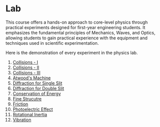 # Lab

This course offers a hands-on approach to core-level physics through practical experiments designed for first-year engineering students. It emphasizes the fundamental principles of Mechanics, Waves, and Optics, allowing students to gain practical experience with the equipment and techniques used in scientific experimentation.

Here is the demonstration of every experiment in the physics lab. 

1. [Collisions - I](https://drive.google.com/file/d/1y94c_QIwEYCDM_s7W_zg8fafszlW47z8/view?usp=share_link)
2. [Collisions - II](https://drive.google.com/file/d/10RJqiZGilao6H4cpvTzWG4FAL3nWIwIU/view?usp=sharing)
3. [Collisions - III](https://drive.google.com/file/d/1zyIHEhEhjY1ELneBqOJaS3uXv9T8-FfE/view?usp=sharing)
4. [Atwood's Machine](https://drive.google.com/file/d/1WZHi5h-wCj4JJVaDul1hx5uII4m14-3S/view?usp=share_link)
5. [Diffraction for Single Slit](https://drive.google.com/file/d/10iz5r9diwGlX5vCvxXTfV20iupSClseM/view?usp=share_link)
6. [Diffraction for Double Slit](https://drive.google.com/file/d/1Pa3HrPsf_HeF0oasg6LsSoqBw_FGlujN/view?usp=sharing)
7. [Conservation of Energy](https://drive.google.com/file/d/1zhNar9U7pInv6tuTD3ER_IJ_hU51Gp_0/view?usp=share_link)
8. [Fine Strucutre](https://drive.google.com/file/d/1wz-YsCybpckMHdNbhwo6stsdyL90WeKN/view?usp=share_link)
9. [Friction](https://drive.google.com/file/d/1o0r5-deXMAFtrKeqgZoplrt35T1LdXGh/view?usp=share_link)
10. [Photoelectric Effect](https://drive.google.com/file/d/1LevttYaJr-_6DtLWV7vpR0PccdGMykKp/view?usp=share_link)
11. [Rotational Inertia](https://drive.google.com/file/d/1xtRnXHYAtAiZd38EdV9ungDCM318ZnC1/view?usp=share_link)
12. [Vibration](https://drive.google.com/file/d/1IEL-gBdMQ34MLW9sx61ahpQgUpnD_BaV/view?usp=share_link)
